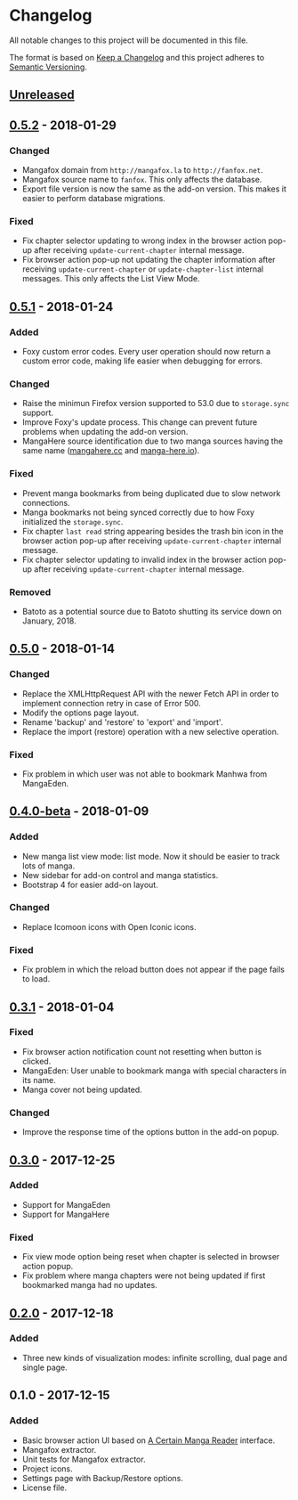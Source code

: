 # Changelog

All notable changes to this project will be documented in this file.

The format is based on [Keep a Changelog](http://keepachangelog.com/en/1.0.0/)
and this project adheres to [Semantic Versioning](http://semver.org/spec/v2.0.0.html).

## [Unreleased]

## [0.5.2] - 2018-01-29
### Changed

- Mangafox domain from `http://mangafox.la` to `http://fanfox.net`.
- Mangafox source name to `fanfox`. This only affects the database.
- Export file version is now the same as the add-on version. This makes it easier to perform database migrations.

### Fixed

- Fix chapter selector updating to wrong index in the browser action pop-up after receiving `update-current-chapter` internal message.
- Fix browser action pop-up not updating the chapter information after receiving `update-current-chapter` or `update-chapter-list` internal messages. This only affects the List View Mode.

## [0.5.1] - 2018-01-24
### Added

- Foxy custom error codes. Every user operation should now return a custom error code, making life easier when debugging for errors.

### Changed

- Raise the minimun Firefox version supported to 53.0 due to `storage.sync` support.
- Improve Foxy's update process. This change can prevent future problems when updating the add-on version.
- MangaHere source identification due to two manga sources having the same name ([mangahere.cc](http://www.mangahere.cc/) and [manga-here.io](https://manga-here.io/)).

### Fixed

- Prevent manga bookmarks from being duplicated due to slow network connections.
- Manga bookmarks not being synced correctly due to how Foxy initialized the `storage.sync`.
- Fix chapter `last read` string appearing besides the trash bin icon in the browser action pop-up after receiving `update-current-chapter` internal message.
- Fix chapter selector updating to invalid index in the browser action pop-up after receiving `update-current-chapter` internal message.

### Removed

- Batoto as a potential source due to Batoto shutting its service down on January, 2018.

## [0.5.0] - 2018-01-14
### Changed

- Replace the XMLHttpRequest API with the newer Fetch API in order to implement connection retry in case of Error 500.
- Modify the options page layout.
- Rename 'backup' and 'restore' to 'export' and 'import'.
- Replace the import (restore) operation with a new selective operation.

### Fixed

- Fix problem in which user was not able to bookmark Manhwa from MangaEden.

## [0.4.0-beta] - 2018-01-09
### Added

- New manga list view mode: list mode. Now it should be easier to track lots of manga.
- New sidebar for add-on control and manga statistics.
- Bootstrap 4 for easier add-on layout.

### Changed

- Replace Icomoon icons with Open Iconic icons.

### Fixed

- Fix problem in which the reload button does not appear if the page fails to load.

## [0.3.1] - 2018-01-04
### Fixed

- Fix browser action notification count not resetting when button is clicked.
- MangaEden: User unable to bookmark manga with special characters in its name.
- Manga cover not being updated.

### Changed

- Improve the response time of the options button in the add-on popup.

## [0.3.0] - 2017-12-25
### Added

- Support for MangaEden
- Support for MangaHere

### Fixed

- Fix view mode option being reset when chapter is selected in browser action popup.
- Fix problem where manga chapters were not being updated if first bookmarked manga had no updates.

## [0.2.0] - 2017-12-18
### Added

- Three new kinds of visualization modes: infinite scrolling, dual page and single page.

## 0.1.0 - 2017-12-15
### Added

- Basic browser action UI based on [A Certain Manga Reader](https://github.com/saishy/certainmangareader) interface.
- Mangafox extractor.
- Unit tests for Mangafox extractor.
- Project icons.
- Settings page with Backup/Restore options.
- License file.

[Unreleased]: https://github.com/enakada/foxy-manga-reader/compare/v0.2.0...HEAD
[0.2.0]: https://github.com/enakada/foxy-manga-reader/compare/v0.1.0...v0.2.0
[0.3.0]: https://github.com/enakada/foxy-manga-reader/compare/v0.2.0...v0.3.0
[0.3.1]: https://github.com/enakada/foxy-manga-reader/compare/v0.3.0...v0.3.1
[0.4.0-beta]: https://github.com/enakada/foxy-manga-reader/compare/v0.3.1...v0.4.0-beta
[0.5.0]: https://github.com/enakada/foxy-manga-reader/compare/v0.4.0-beta...v0.5.0
[0.5.1]: https://github.com/enakada/foxy-manga-reader/compare/v0.5.0...v0.5.1
[0.5.2]: https://github.com/enakada/foxy-manga-reader/compare/v0.5.1...v0.5.2